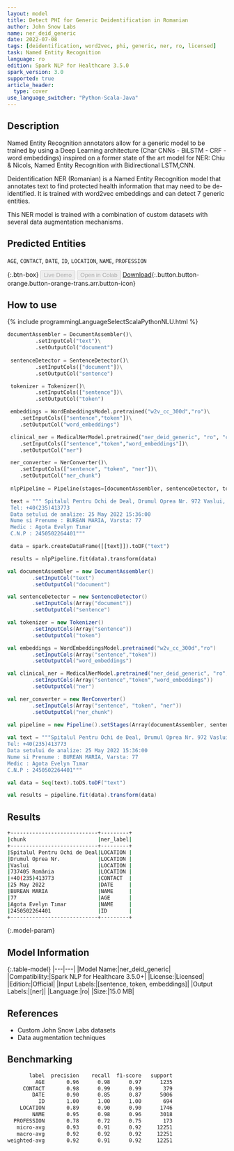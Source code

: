 ```yaml
---
layout: model
title: Detect PHI for Generic Deidentification in Romanian
author: John Snow Labs
name: ner_deid_generic
date: 2022-07-08
tags: [deidentification, word2vec, phi, generic, ner, ro, licensed]
task: Named Entity Recognition
language: ro
edition: Spark NLP for Healthcare 3.5.0
spark_version: 3.0
supported: true
article_header:
  type: cover
use_language_switcher: "Python-Scala-Java"
---
```


## Description

Named Entity Recognition annotators allow for a generic model to be trained by using a Deep Learning architecture (Char CNNs - BiLSTM - CRF - word embeddings) inspired on a former state of the art model for NER: Chiu & Nicols, Named Entity Recognition with Bidirectional LSTM,CNN.

Deidentification NER (Romanian) is a Named Entity Recognition model that annotates text to find protected health information that may need to be de-identified. It is trained with word2vec embeddings and can detect 7 generic entities.

This NER model is trained with a combination of custom datasets with several data augmentation mechanisms.

## Predicted Entities

`AGE`, `CONTACT`, `DATE`, `ID`, `LOCATION`, `NAME`, `PROFESSION`

{:.btn-box}
<button class="button button-orange" disabled>Live Demo</button>
<button class="button button-orange" disabled>Open in Colab</button>
[Download](https://s3.amazonaws.com/auxdata.johnsnowlabs.com/clinical/models/ner_deid_generic_ro_3.5.0_3.0_1657267952051.zip){:.button.button-orange.button-orange-trans.arr.button-icon}

## How to use



<div class="tabs-box" markdown="1">
{% include programmingLanguageSelectScalaPythonNLU.html %}

```python
documentAssembler = DocumentAssembler()\
         .setInputCol("text")\
         .setOutputCol("document")
         
 sentenceDetector = SentenceDetector()\
         .setInputCols(["document"])\
         .setOutputCol("sentence")

 tokenizer = Tokenizer()\
         .setInputCols(["sentence"])\
         .setOutputCol("token")

 embeddings = WordEmbeddingsModel.pretrained("w2v_cc_300d","ro")\
 	.setInputCols(["sentence","token"])\
 	.setOutputCol("word_embeddings")

 clinical_ner = MedicalNerModel.pretrained("ner_deid_generic", "ro", "clinical/models")\
 	.setInputCols(["sentence","token","word_embeddings"])\
 	.setOutputCol("ner")

 ner_converter = NerConverter()\
 	.setInputCols(["sentence", "token", "ner"])\
 	.setOutputCol("ner_chunk")
     
 nlpPipeline = Pipeline(stages=[documentAssembler, sentenceDetector, tokenizer, embeddings, clinical_ner, ner_converter])

 text = """ Spitalul Pentru Ochi de Deal, Drumul Oprea Nr. 972 Vaslui, 737405 România
 Tel: +40(235)413773
 Data setului de analize: 25 May 2022 15:36:00
 Nume si Prenume : BUREAN MARIA, Varsta: 77
 Medic : Agota Evelyn Tımar
 C.N.P : 2450502264401"""

 data = spark.createDataFrame([[text]]).toDF("text")

 results = nlpPipeline.fit(data).transform(data)
```
```scala
val documentAssembler = new DocumentAssembler()
        .setInputCol("text")
        .setOutputCol("document")

val sentenceDetector = new SentenceDetector()
        .setInputCols(Array("document"))
        .setOutputCol("sentence")

val tokenizer = new Tokenizer()
        .setInputCols(Array("sentence"))
        .setOutputCol("token")

val embeddings = WordEmbeddingsModel.pretrained("w2v_cc_300d","ro")
        .setInputCols(Array("sentence","token"))
        .setOutputCol("word_embeddings")

val clinical_ner = MedicalNerModel.pretrained("ner_deid_generic", "ro", "clinical/models")
        .setInputCols(Array("sentence","token","word_embeddings"))
        .setOutputCol("ner")

val ner_converter = new NerConverter()
        .setInputCols(Array("sentence", "token", "ner"))
        .setOutputCol("ner_chunk")
  
val pipeline = new Pipeline().setStages(Array(documentAssembler, sentenceDetector, tokenizer, embeddings, clinical_ner, ner_converter))

val text = """Spitalul Pentru Ochi de Deal, Drumul Oprea Nr. 972 Vaslui, 737405 România
Tel: +40(235)413773
Data setului de analize: 25 May 2022 15:36:00
Nume si Prenume : BUREAN MARIA, Varsta: 77
Medic : Agota Evelyn Tımar
C.N.P : 2450502264401"""

val data = Seq(text).toDS.toDF("text")

val results = pipeline.fit(data).transform(data)
```
</div>

## Results

```bash
+----------------------------+---------+
|chunk                       |ner_label|
+----------------------------+---------+
|Spitalul Pentru Ochi de Deal|LOCATION |
|Drumul Oprea Nr.            |LOCATION |
|Vaslui                      |LOCATION |
|737405 România              |LOCATION |
|+40(235)413773              |CONTACT  |
|25 May 2022                 |DATE     |
|BUREAN MARIA                |NAME     |
|77                          |AGE      |
|Agota Evelyn Tımar          |NAME     |
|2450502264401               |ID       |
+----------------------------+---------+
```

{:.model-param}
## Model Information

{:.table-model}
|---|---|
|Model Name:|ner_deid_generic|
|Compatibility:|Spark NLP for Healthcare 3.5.0+|
|License:|Licensed|
|Edition:|Official|
|Input Labels:|[sentence, token, embeddings]|
|Output Labels:|[ner]|
|Language:|ro|
|Size:|15.0 MB|

## References

- Custom John Snow Labs datasets
- Data augmentation techniques

## Benchmarking

```bash
       label  precision    recall  f1-score   support
         AGE       0.96      0.98      0.97      1235
     CONTACT       0.98      0.99      0.99       379
        DATE       0.90      0.85      0.87      5006
          ID       1.00      1.00      1.00       694
    LOCATION       0.89      0.90      0.90      1746
        NAME       0.95      0.98      0.96      3018
  PROFESSION       0.78      0.72      0.75       173
   micro-avg       0.93      0.91      0.92     12251
   macro-avg       0.92      0.92      0.92     12251
weighted-avg       0.92      0.91      0.92     12251
```